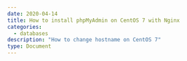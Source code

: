 ```yaml
---
date: 2020-04-14
title: How to install phpMyAdmin on CentOS 7 with Nginx
categories:
  - databases
description: "How to change hostname on CentOS 7"
type: Document
---
```


##


####
